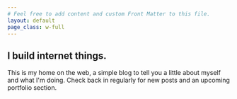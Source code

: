 ```yaml
---
# Feel free to add content and custom Front Matter to this file.
layout: default
page_class: w-full
---
```


## I build internet things.

This is my home on the web, a simple blog to tell you a little about myself and what I'm doing. Check back in regularly for new posts and an upcoming portfolio section.  


